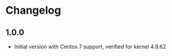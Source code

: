 Changelog
=========

1.0.0
-----

- Initial version with Centos 7 support, verified for kernel 4.9.62
